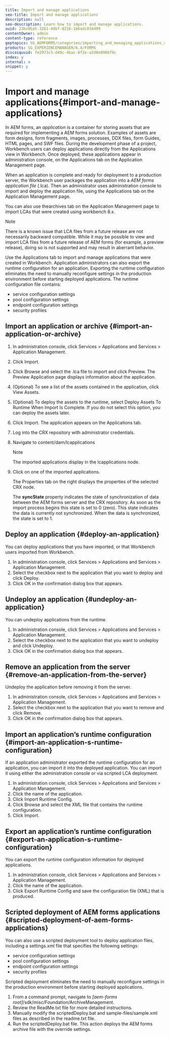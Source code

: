 ```yaml
---
title: Import and manage applications
seo-title: Import and manage applications
description: null
seo-description: Learn how to import and manage applications.
uuid: 23bc0ba5-3261-44bf-8216-1b6adc034d99
contentOwner: admin
content-type: reference
geptopics: SG_AEMFORMS/categories/importing_and_managing_applications_and_archives
products: SG_EXPERIENCEMANAGER/6.4/FORMS
discoiquuid: fe2973c3-d49c-4bac-8f2e-a2d8e098b79c
index: y
internal: n
snippet: y
---
```


# Import and manage applications{#import-and-manage-applications}

In AEM forms, an *application* is a container for storing assets that are required for implementing a AEM forms solution. Examples of assets are form designs, form fragments, images, processes, DDX files, form Guides, HTML pages, and SWF files. During the development phase of a project, Workbench users can deploy applications directly from the Applications view in Workbench. Once deployed, these applications appear in administration console, on the Applications tab on the Application Management page.

When an application is complete and ready for deployment to a production server, the Workbench user packages the application into a *AEM forms application file* (.lca). Then an administrator uses administration console to import and deploy the application file, using the Applications tab on the Application Management page.

You can also use thearchives tab on the Application Management page to import LCAs that were created using workbench 8.x.

>[!NOTE]
>
>There is a known issue that LCA files from a future release are not necessarily backward compatible. While it may be possible to view and import LCA files from a future release of AEM forms (for example, a preview release), doing so is not supported and may result in aberrant behavior.

Use the Applications tab to import and manage applications that were created in Workbench. Application administrators can also export the runtime configuration for an application. Exporting the runtime configuration eliminates the need to manually reconfigure settings in the production environment before starting deployed applications. The runtime configuration file contains:

* service configuration settings
* pool configuration settings
* endpoint configuration settings
* security profiles

## Import an application or archive {#import-an-application-or-archive}

1. In administration console, click Services &gt; Applications and Services &gt; Application Management.
1. Click Import.
1. Click Browse and select the .lca file to import and click Preview. The Preview Application page displays information about the application. 
1. (Optional) To see a list of the assets contained in the application, click View Assets.
1. (Optional) To deploy the assets to the runtime, select Deploy Assets To Runtime When Import Is Complete. If you do not select this option, you can deploy the assets later. 
1. Click Import. The application appears on the Applications tab. 
1. Log into the CRX repository with administrator credentials.
1. Navigate to content/dam/lcapplications

   >[!NOTE]
   >
   >The imported applications display in the lcapplications node.

1. Click on one of the imported applications.

   The Properties tab on the right displays the properties of the selected CRX node.

   The **syncState** property indicates the state of synchronization of data between the AEM forms server and the CRX repository. As soon as the import process begins this state is set to 0 (zero). This state indicates the data is currently not synchronized. When the data is synchronized, the state is set to 1.

## Deploy an application {#deploy-an-application}

You can deploy applications that you have imported, or that Workbench users imported from Workbench.

1. In administration console, click Services &gt; Applications and Services &gt; Application Management. 
1. Select the checkbox next to the application that you want to deploy and click Deploy.
1. Click OK in the confirmation dialog box that appears.

## Undeploy an application {#undeploy-an-application}

You can undeploy applications from the runtime.

1. In administration console, click Services &gt; Applications and Services &gt; Application Management. 
1. Select the checkbox next to the application that you want to undeploy and click Undeploy.
1. Click OK in the confirmation dialog box that appears.

## Remove an application from the server {#remove-an-application-from-the-server}

Undeploy the application before removing it from the server.

1. In administration console, click Services &gt; Applications and Services &gt; Application Management. 
1. Select the checkbox next to the application that you want to remove and click Remove.
1. Click OK in the confirmation dialog box that appears.

## Import an application’s runtime configuration {#import-an-application-s-runtime-configuration}

If an application administrator exported the runtime configuration for an application, you can import it into the deployed application. You can import it using either the administration console or via scripted LCA deployment.

1. In administration console, click Services &gt; Applications and Services &gt; Application Management.
1. Click the name of the application.
1. Click Import Runtime Config.
1. Click Browse and select the XML file that contains the runtime configuration.
1. Click Import.

## Export an application’s runtime configuration {#export-an-application-s-runtime-configuration}

You can export the runtime configuration information for deployed applications.

1. In administration console, click Services &gt; Applications and Services &gt; Application Management.
1. Click the name of the application.
1. Click Export Runtime Config and save the configuration file (XML) that is produced.

## Scripted deployment of AEM forms applications {#scripted-deployment-of-aem-forms-applications}

You can also use a scripted deployment tool to deploy application files, including a settings.xml file that specifies the following settings:

* service configuration settings
* pool configuration settings
* endpoint configuration settings
* security profiles

Scripted deployment eliminates the need to manually reconfigure settings in the production environment before starting deployed applications.

1. From a command prompt, navigate to *[aem-forms root]*/sdk/misc/Foundation/ArchiveManagement.
1. Review the ReadMe.txt file for more detailed instructions.
1. Manually modify the scriptedDeploy.bat and sample-files/sample.xml files as described in the readme.txt file.
1. Run the scriptedDeploy.bat file. This action deploys the AEM forms archive file with the override settings.

